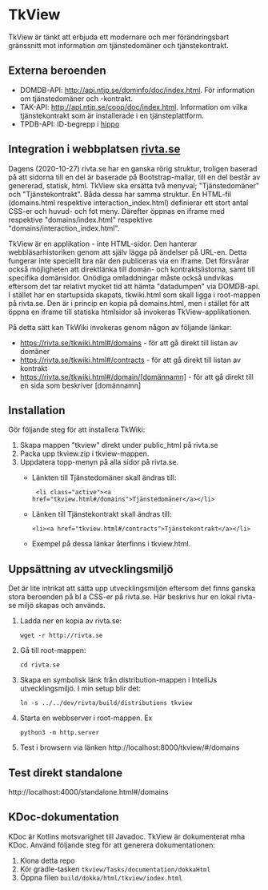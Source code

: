 # TkView
TkView är tänkt att erbjuda ett modernare och mer förändringsbart gränssnitt mot information om tjänstedomäner och tjänstekontrakt. 

## Externa beroenden
* DOMDB-API: http://api.ntjp.se/dominfo/doc/index.html. För information om tjänstedomäner och -kontrakt.
* TAK-API: http://api.ntjp.se/coop/doc/index.html. Information om vilka tjänstekontrakt som är installerade i en tjänsteplattform.
* TPDB-API: ID-begrepp i [hippo](https://integrationer.tjansteplattform.se)

## Integration i webbplatsen [rivta.se](https://rivta.se)
Dagens (2020-10-27) rivta.se har en ganska rörig struktur, troligen baserad på att sidorna till en del är baserade på Bootstrap-mallar, till en del består av genererad, statisk, html. TkView ska ersätta två menyval; "Tjänstedomäner" och "Tjänstekontrakt". Båda dessa har samma struktur. En HTML-fil (domains.html respektive interaction_index.html) definierar ett stort antal CSS-er och huvud- och fot meny. Därefter öppnas en iframe med respektive "domains/index.html" respektive "domains/interaction_index.html". 

TkView är en applikation - inte HTML-sidor. Den hanterar webbläsarhistoriken genom att själv lägga på ändelser på URL-en. Detta fungerar inte speciellt bra när den publiceras via en iframe. Det försvårar också möjligheten att direktlänka till domän- och kontraktslistorna, samt till specifika domänsidor. Onödiga omladdningar måste också undvikas eftersom det tar relativt mycket tid att hämta "datadumpen" via DOMDB-api. 
I stället har en startupsida skapats, tkwiki.html som skall ligga i root-mappen på rivta.se. Den är i princip en kopia på domains.html, men i stället för att öppna en iframe till statiska htmlsidor så invokeras TkView-applikationen.

På detta sätt kan TkWiki invokeras genom någon av följande länkar:
* https://rivta.se/tkwiki.html#/domains - för att gå direkt till listan av domäner
* https://rivta.se/tkwiki.html#/contracts - för att gå direkt till listan av kontrakt
* https://rivta.se/tkwiki.html#/domain/[domännamn] - för att gå direkt till en sida som beskriver [domännamn] 

## Installation
Gör följande steg för att installera TkWiki:
1. Skapa mappen "tkview" direkt under public_html på rivta.se
1. Packa upp tkview.zip i tkview-mappen.
1. Uppdatera topp-menyn på alla sidor på rivta.se. 
    * Länkten till Tjänstedomäner skall ändras till:
    
        ` <li class="active"><a href="tkview.html#/domains">Tjänstedomäner</a></li>`
    * Länken till Tjänstekontrakt skall ändras till:
    
        `<li><a href="tkview.html#/contracts">Tjänstekontrakt</a></li>`

    * Exempel på dessa länkar återfinns i tkview.html. 
    
## Uppsättning av utvecklingsmiljö
Det är lite intrikat att sätta upp utvecklingsmiljön eftersom det finns ganska stora beroenden på bl a CSS-er på rivta.se. Här beskrivs hur en lokal rivta-se miljö skapas och används. 

1. Ladda ner en kopia av rivta.se:

    `wget -r http://rivta.se`
1. Gå till root-mappen:

    `cd rivta.se`
1. Skapa en symbolisk länk från distribution-mappen i IntelliJs utvecklingsmiljö. I min setup blir det:

    `ln -s ../../dev/rivta/build/distributions tkview`

1. Starta en webbserver i root-mappen. Ex 

    ```
    python3 -m http.server 
   ```
1. Test i browsern via länken http://localhost:8000/tkview/#/domains

## Test direkt standalone 
http://localhost:4000/standalone.html#/domains

## KDoc-dokumentation   
KDoc är Kotlins motsvarighet till Javadoc. TkView är dokumenterat mha KDoc. Använd följande steg för att generera dokumentationen:

1. Klona detta repo
2. Kör gradle-tasken `tkview/Tasks/documentation/dokkaHtml`
3. Öppna filen `build/dokka/html/tkview/index.html`